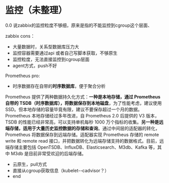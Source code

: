 # 监控（未整理）



0.0 说zabbix的监控粒度不够细，原来是指的不能监控到cgroup这个层面、

zabbix cons：

* 大量数据时，关系型数据库压力大
* 监控容器需要通过api 或者自己写脚本获取，不够原生
* 监控粒度，无法直接监控到cgroup层面
* agent方式，push不好

Prometheus pro:

*  时序数据存在自带的**时序数据库**，便于聚合分析

  Prometheus 提供了两种数据持久化方式：**一种是本地存储，通过 Prometheus 自带的 TSDB（时序数据库），将数据保存到本地磁盘**，为了性能考虑，建议使用 SSD。但本地存储的容量毕竟有限，建议不要保存超过一个月的数据。Prometheus 本地存储经过多年改进，自 Prometheus 2.0 后提供的 V3 版本，TSDB 的性能已经非常高，可以支持单机每秒 1000 万个指标的收集。**另一种是远端存储，适用于大量历史监控数据的存储和查询**。通过中间层的适配器的转化，Prometheus 将数据保存到远端存储。适配器实现 Prometheus 存储的 remote write 和 remote read 接口，并把数据转化为远端存储支持的数据格式。目前，远端存储主要包括 OpenTSDB、InfluxDB、Elasticsearch、M3db、Kafka 等，其中 M3db 是目前非常受欢迎的后端存储。

* 云原生，pull方式
* 直接从cgroup获取信息（kubelet--cadvisor？）
* end

